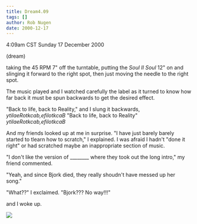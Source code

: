 ```yaml
---
title: Dream4.09
tags: []
author: Rob Nugen
date: 2000-12-17
---
```


<title>Scratchin'</title>
<p class=date>4:09am CST Sunday 17 December 2000</p>
<p class=note>(dream)</p>

<p class=dream>taking the 45 RPM 7" off the turntable, putting the
<em>Soul II Soul</em> 12" on and slinging it forward to the right
spot, then just moving the needle to the right spot.</p>

<p class=dream>The music played and I watched carefully the label as
it turned to know how far back it must be spun backwards to get the
desired effect.</p>

<p class=dream>"Back to life, back to Reality," and I slung it
backwards, <em>ytilaeRotkcab,efilotkcaB</em> "Back to life, back to
Reality" <em>ytilaeRotkcab,efilotkcaB</em>

<p class=dream>And my friends looked up at me in surprise.  "I have
just barely barely started to tlearn how to scratch," I explained.  I
was afraid I hadn't "done it right" or had scratched maybe an
inappropriate section of music.</p>

<p class=dream>"I don't like the version of ________ where they took
out the long intro," my friend commented.</p>

<p class=dream>"Yeah, and since Bjork died, they really shoudn't have
messed up her song."</p>

<p class=dream>"What??" I exclaimed. "Bjork??? No way!!!"</p>

<p>and I woke up.</p>

<p><img src='/images/rob/wL-ROB.gif'/></p>

